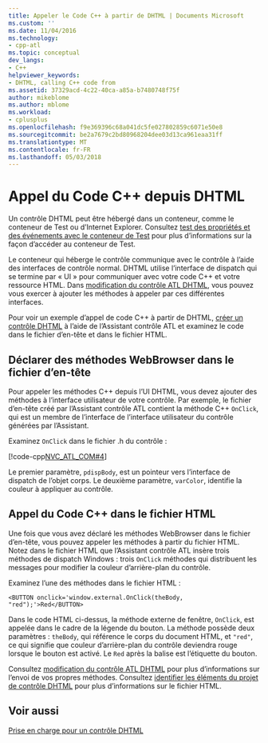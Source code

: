 ```yaml
---
title: Appeler le Code C++ à partir de DHTML | Documents Microsoft
ms.custom: ''
ms.date: 11/04/2016
ms.technology:
- cpp-atl
ms.topic: conceptual
dev_langs:
- C++
helpviewer_keywords:
- DHTML, calling C++ code from
ms.assetid: 37329acd-4c22-40ca-a85a-b7480748f75f
author: mikeblome
ms.author: mblome
ms.workload:
- cplusplus
ms.openlocfilehash: f9e369396c68a041dc5fe027802859c6071e50e8
ms.sourcegitcommit: be2a7679c2bd80968204dee03d13ca961eaa31ff
ms.translationtype: MT
ms.contentlocale: fr-FR
ms.lasthandoff: 05/03/2018
---
```

# <a name="calling-c-code-from-dhtml"></a>Appel du Code C++ depuis DHTML
Un contrôle DHTML peut être hébergé dans un conteneur, comme le conteneur de Test ou d’Internet Explorer. Consultez [test des propriétés et des événements avec le conteneur de Test](../mfc/testing-properties-and-events-with-test-container.md) pour plus d’informations sur la façon d’accéder au conteneur de Test.  
  
 Le conteneur qui héberge le contrôle communique avec le contrôle à l’aide des interfaces de contrôle normal. DHTML utilise l’interface de dispatch qui se termine par « UI » pour communiquer avec votre code C++ et votre ressource HTML. Dans [modification du contrôle ATL DHTML](../atl/modifying-the-atl-dhtml-control.md), vous pouvez vous exercer à ajouter les méthodes à appeler par ces différentes interfaces.  
  
 Pour voir un exemple d’appel de code C++ à partir de DHTML, [créer un contrôle DHTML](../atl/creating-an-atl-dhtml-control.md) à l’aide de l’Assistant contrôle ATL et examinez le code dans le fichier d’en-tête et dans le fichier HTML.  
  
## <a name="declaring-webbrowser-methods-in-the-header-file"></a>Déclarer des méthodes WebBrowser dans le fichier d’en-tête  
 Pour appeler les méthodes C++ depuis l’UI DHTML, vous devez ajouter des méthodes à l’interface utilisateur de votre contrôle. Par exemple, le fichier d’en-tête créé par l’Assistant contrôle ATL contient la méthode C++ `OnClick`, qui est un membre de l’interface de l’interface utilisateur du contrôle générées par l’Assistant.  
  
 Examinez `OnClick` dans le fichier .h du contrôle :  
  
 [!code-cpp[NVC_ATL_COM#4](../atl/codesnippet/cpp/calling-cpp-code-from-dhtml_1.h)]  
  
 Le premier paramètre, `pdispBody`, est un pointeur vers l’interface de dispatch de l’objet corps. Le deuxième paramètre, `varColor`, identifie la couleur à appliquer au contrôle.  
  
## <a name="calling-c-code-in-the-html-file"></a>Appel du Code C++ dans le fichier HTML  
 Une fois que vous avez déclaré les méthodes WebBrowser dans le fichier d’en-tête, vous pouvez appeler les méthodes à partir du fichier HTML. Notez dans le fichier HTML que l’Assistant contrôle ATL insère trois méthodes de dispatch Windows : trois `OnClick` méthodes qui distribuent les messages pour modifier la couleur d’arrière-plan du contrôle.  
  
 Examinez l’une des méthodes dans le fichier HTML :  
  
 `<BUTTON onclick='window.external.OnClick(theBody, "red");'>Red</BUTTON>`  
  
 Dans le code HTML ci-dessus, la méthode externe de fenêtre, `OnClick`, est appelée dans le cadre de la légende du bouton. La méthode possède deux paramètres : `theBody`, qui référence le corps du document HTML, et `"red"`, ce qui signifie que couleur d’arrière-plan du contrôle deviendra rouge lorsque le bouton est activé. Le `Red` après la balise est l’étiquette du bouton.  
  
 Consultez [modification du contrôle ATL DHTML](../atl/modifying-the-atl-dhtml-control.md) pour plus d’informations sur l’envoi de vos propres méthodes. Consultez [identifier les éléments du projet de contrôle DHTML](../atl/identifying-the-elements-of-the-dhtml-control-project.md) pour plus d’informations sur le fichier HTML.  
  
## <a name="see-also"></a>Voir aussi  
 [Prise en charge pour un contrôle DHTML](../atl/atl-support-for-dhtml-controls.md)

